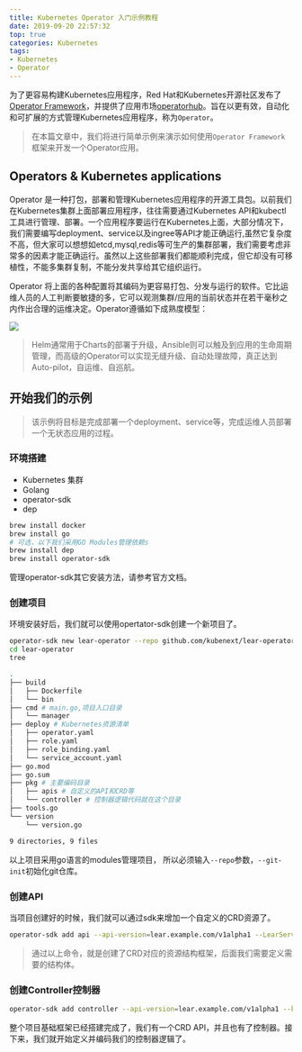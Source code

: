 ```yaml
---
title: Kubernetes Operator 入门示例教程
date: 2019-09-20 22:57:32
top: true 
categories: Kubernetes
tags: 
- Kubernetes
- Operator
---
```


为了更容易构建Kubernetes应用程序，Red Hat和Kubernetes开源社区发布了[Operator Framework](https://github.com/operator-framework)，并提供了应用市场[operatorhub](https://operatorhub.io)。旨在以更有效，自动化和可扩展的方式管理Kubernetes应用程序，称为`Operator`。

> 在本篇文章中，我们将进行简单示例来演示如何使用`Operator Framework`框架来开发一个Operator应用。

## Operators & Kubernetes applications

Operator 是一种打包，部署和管理Kubernetes应用程序的开源工具包。以前我们在Kubernetes集群上面部署应用程序，往往需要通过Kubernetes API和kubectl工具进行管理、部署。一个应用程序要运行在Kubernetes上面，大部分情况下，我们需要编写deployment、service以及ingree等API才能正确运行,虽然它复杂度不高，但大家可以想想如etcd,mysql,redis等可生产的集群部署，我们需要考虑非常多的因素才能正确运行。虽然以上这些部署我们都能顺利完成，但它却没有可移植性，不能多集群复制，不能分发共享给其它组织运行。

Operator 将上面的各种配置将其编码为更容易打包、分发与运行的软件。它比运维人员的人工判断要敏捷的多，它可以观测集群/应用的当前状态并在若干毫秒之内作出合理的运维决定。Operator遵循如下成熟度模型：

![](/images/0001.webp)

> Helm通常用于Charts的部署于升级，Ansible则可以触及到应用的生命周期管理，而高级的Operator可以实现无缝升级、自动处理故障，真正达到Auto-pilot，自运维、自巡航。

## 开始我们的示例

> 该示例将目标是完成部署一个deployment、service等，完成运维人员部署一个无状态应用的过程。

### 环境搭建

- Kubernetes 集群
- Golang
- operator-sdk
- dep

```bash
brew install docker
brew install go
# 可选，以下我们采用GO Modules管理依赖s
brew install dep
brew install operator-sdk
```

管理operator-sdk其它安装方法，请参考官方文档。[](https://github.com/operator-framework/operator-sdk/blob/master/doc/user/install-operator-sdk.md)

### 创建项目

环境安装好后，我们就可以使用opertator-sdk创建一个新项目了。

```bash
operator-sdk new lear-operator --repo github.com/kubenext/lear-operator --git-init
cd lear-operator
tree

.
├── build
│   ├── Dockerfile
│   └── bin
├── cmd # main.go,项目入口目录
│   └── manager
├── deploy # Kubernetes资源清单
│   ├── operator.yaml
│   ├── role.yaml
│   ├── role_binding.yaml
│   └── service_account.yaml
├── go.mod
├── go.sum
├── pkg # 主要编码目录
│   ├── apis # 自定义的API和CRD等
│   └── controller # 控制器逻辑代码就在这个目录
├── tools.go
└── version
    └── version.go

9 directories, 9 files
```

以上项目采用go语言的modules管理项目， 所以必须输入`--repo`参数，`--git-init`初始化git仓库。


### 创建API

当项目创建好的时候，我们就可以通过sdk来增加一个自定义的CRD资源了。

```bash
operator-sdk add api --api-version=lear.example.com/v1alpha1 --LearService
```
> 通过以上命令，就是创建了CRD对应的资源结构框架，后面我们需要定义需要的结构体。

### 创建Controller控制器

```bash
operator-sdk add controller --api-version=lear.example.com/v1alpha1 --kind=LearService
```

整个项目基础框架已经搭建完成了，我们有一个CRD API，并且也有了控制器。接下来，我们就开始定义并编码我们的控制器逻辑了。



